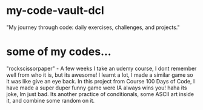 # my-code-vault-dcl
"My journey through code: daily exercises, challenges, and projects."
# some of my codes...
"rockscissorpaper" - A few weeks I take an udemy course, I dont remember well from who it is, but its awesome! I learnt a lot, I made a similar game so it was like give an eye back. In this project from Course
100 Days of Code, I have made a super duper funny game were IA always wins you! haha its joke, Im just bad. Its another practice of conditionals, some ASCII art inside it, and combine some random on it.

